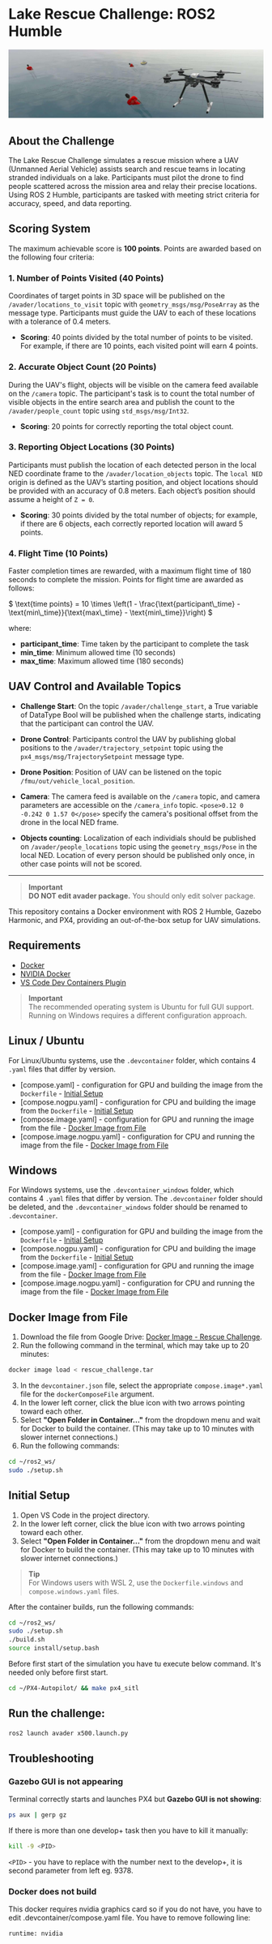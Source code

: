 # Lake Rescue Challenge: ROS2 Humble

![Drone over lake image](/images/uav_lake.jpeg)

## About the Challenge

The Lake Rescue Challenge simulates a rescue mission where a UAV (Unmanned Aerial Vehicle) assists search and rescue teams in locating stranded individuals on a lake. Participants must pilot the drone to find people scattered across the mission area and relay their precise locations. Using ROS 2 Humble, participants are tasked with meeting strict criteria for accuracy, speed, and data reporting.

## Scoring System

The maximum achievable score is **100 points**. Points are awarded based on the following four criteria:

### 1. Number of Points Visited (40 Points)

Coordinates of target points in 3D space will be published on the `/avader/locations_to_visit` topic with `geometry_msgs/msg/PoseArray` as the message type. Participants must guide the UAV to each of these locations with a tolerance of 0.4 meters.

- **Scoring**: 40 points divided by the total number of points to be visited. For example, if there are 10 points, each visited point will earn 4 points.

### 2. Accurate Object Count (20 Points)

During the UAV's flight, objects will be visible on the camera feed available on the `/camera` topic. The participant's task is to count the total number of visible objects in the entire search area and publish the count to the `/avader/people_count` topic using `std_msgs/msg/Int32`.

- **Scoring**: 20 points for correctly reporting the total object count.

### 3. Reporting Object Locations (30 Points)

Participants must publish the location of each detected person in the local NED coordinate frame to the `/avader/location_objects` topic. The `local NED` origin is defined as the UAV’s starting position, and object locations should be provided with an accuracy of 0.8 meters. Each object’s position should assume a height of `Z = 0`.

- **Scoring**: 30 points divided by the total number of objects; for example, if there are 6 objects, each correctly reported location will award 5 points.

### 4. Flight Time (10 Points)

Faster completion times are rewarded, with a maximum flight time of 180 seconds to complete the mission. Points for flight time are awarded as follows:

$`
\text{time points} = 10 \times \left(1 - \frac{\text{participant\_time} - \text{min\_time}}{\text{max\_time} - \text{min\_time}}\right)
`$

where:
- **participant_time**: Time taken by the participant to complete the task
- **min_time**: Minimum allowed time (10 seconds)
- **max_time**: Maximum allowed time (180 seconds)


## UAV Control and Available Topics
- **Challenge Start**: On the topic `/avader/challenge_start`, a True variable of DataType Bool will be published when the challenge starts, indicating that the participant can control the UAV.

- **Drone Control**: Participants control the UAV by publishing global positions to the `/avader/trajectory_setpoint` topic using the `px4_msgs/msg/TrajectorySetpoint` message type.

- **Drone Position**: Position of UAV can be listened on the topic `/fmu/out/vehicle_local_position`.

- **Camera**: The camera feed is available on the `/camera` topic, and camera parameters are accessible on the `/camera_info` topic. `<pose>0.12 0 -0.242 0 1.57 0</pose>` specify the camera's positional offset from the drone in the local NED frame.

- **Objects counting**: Localization of each individials should be published on `/avader/people_locations` topic using the `geometry_msgs/Pose` in the local NED. Location of every person should be published only once, in other case points will not be scored.
---

> **Important**  
> **DO NOT edit avader package.** You should only edit solver package.


This repository contains a Docker environment with ROS 2 Humble, Gazebo Harmonic, and PX4, providing an out-of-the-box setup for UAV simulations.

## Requirements

- [Docker](https://docs.docker.com/engine/install/ubuntu/)
- [NVIDIA Docker](https://docs.nvidia.com/datacenter/cloud-native/container-toolkit/install-guide.html#container-device-interface-cdi-support)
- [VS Code Dev Containers Plugin](https://code.visualstudio.com/docs/devcontainers/containers#_quick-start-open-an-existing-folder-in-a-container)

> **Important**  
> The recommended operating system is Ubuntu for full GUI support. Running on Windows requires a different configuration approach.

## Linux / Ubuntu
For Linux/Ubuntu systems, use the `.devcontainer` folder, which contains 4 `.yaml` files that differ by version.

- [compose.yaml] - configuration for GPU and building the image from the `Dockerfile` - [Initial Setup](#initial-setup)
- [compose.nogpu.yaml] - configuration for CPU and building the image from the `Dockerfile` - [Initial Setup](#initial-setup)
- [compose.image.yaml] - configuration for GPU and running the image from the file - [Docker Image from File](#docker-image-from-file)
- [compose.image.nogpu.yaml] - configuration for CPU and running the image from the file - [Docker Image from File](#docker-image-from-file)

## Windows
For Windows systems, use the `.devcontainer_windows` folder, which contains 4 `.yaml` files that differ by version.
The `.devcontainer` folder should be deleted, and the `.devcontainer_windows` folder should be renamed to `.devcontainer`.

- [compose.yaml] - configuration for GPU and building the image from the `Dockerfile` - [Initial Setup](#initial-setup)
- [compose.nogpu.yaml] - configuration for CPU and building the image from the `Dockerfile` - [Initial Setup](#initial-setup)
- [compose.image.yaml] - configuration for GPU and running the image from the file - [Docker Image from File](#docker-image-from-file)
- [compose.image.nogpu.yaml] - configuration for CPU and running the image from the file - [Docker Image from File](#docker-image-from-file)

## Docker Image from File
1. Download the file from Google Drive: [Docker Image - Rescue Challenge](https://drive.google.com/file/d/1S4v68ag1vSMfRCMBJmM5XyBAJRgVHzlp/view?usp=sharing).
2. Run the following command in the terminal, which may take up to 20 minutes:
```bash
docker image load < rescue_challenge.tar
```
3. In the `devcontainer.json` file, select the appropriate `compose.image*.yaml` file for the `dockerComposeFile` argument.
4. In the lower left corner, click the blue icon with two arrows pointing toward each other.
5. Select **"Open Folder in Container..."** from the dropdown menu and wait for Docker to build the container. (This may take up to 10 minutes with slower internet connections.)
6. Run the following commands:
```bash
cd ~/ros2_ws/
sudo ./setup.sh
```

## Initial Setup

1. Open VS Code in the project directory.
2. In the lower left corner, click the blue icon with two arrows pointing toward each other.
3. Select **"Open Folder in Container..."** from the dropdown menu and wait for Docker to build the container. (This may take up to 10 minutes with slower internet connections.)

> **Tip**  
> For Windows users with WSL 2, use the `Dockerfile.windows` and `compose.windows.yaml` files.

After the container builds, run the following commands:

```bash
cd ~/ros2_ws/
sudo ./setup.sh
./build.sh
source install/setup.bash
```

Before first start of the simulation you have tu execute below command. It's needed only before first start.
```bash
cd ~/PX4-Autopilot/ && make px4_sitl
```

## Run the challenge:
```bash
ros2 launch avader x500.launch.py
```

## Troubleshooting

### Gazebo GUI is not appearing
Terminal correctly starts and launches PX4 but **Gazebo GUI is not showing**:
```bash
ps aux | gerp gz
```
If there is more than one develop+ task then you have to kill it manually:
```bash
kill -9 <PID>
```
```<PID>``` - you have to replace with the number next to the develop+, it is second parameter from left eg. 9378.

### Docker does not build

This docker requires nvidia graphics card so if you do not have, you have to edit .devcontainer/compose.yaml file. You have to remove following line:
```bash
runtime: nvidia
```
